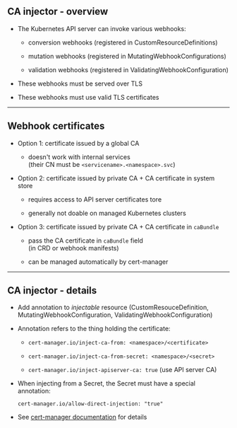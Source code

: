 ## CA injector - overview

- The Kubernetes API server can invoke various webhooks:

  - conversion webhooks (registered in CustomResourceDefinitions)

  - mutation webhooks (registered in MutatingWebhookConfigurations)

  - validation webhooks (registered in ValidatingWebhookConfiguration)

- These webhooks must be served over TLS

- These webhooks must use valid TLS certificates

---

## Webhook certificates

- Option 1: certificate issued by a global CA

  - doesn't work with internal services
    <br/>
    (their CN must be `<servicename>.<namespace>.svc`)

- Option 2: certificate issued by private CA + CA certificate in system store

  - requires access to API server certificates tore

  - generally not doable on managed Kubernetes clusters

- Option 3: certificate issued by private CA + CA certificate in `caBundle`

  - pass the CA certificate in `caBundle` field
    <br/>
    (in CRD or webhook manifests)

  - can be managed automatically by cert-manager

---

## CA injector - details

- Add annotation to *injectable* resource
  (CustomResouceDefinition, MutatingWebhookConfiguration, ValidatingWebhookConfiguration)

- Annotation refers to the thing holding the certificate:

  - `cert-manager.io/inject-ca-from: <namespace>/<certificate>`

  - `cert-manager.io/inject-ca-from-secret: <namespace>/<secret>`

  - `cert-manager.io/inject-apiserver-ca: true` (use API server CA)

- When injecting from a Secret, the Secret must have a special annotation:

  `cert-manager.io/allow-direct-injection: "true"`

- See [cert-manager documentation][docs] for details

[docs]: https://cert-manager.io/docs/concepts/ca-injector/
